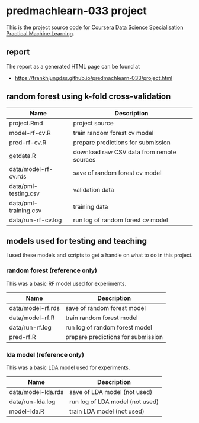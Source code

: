# predmachlearn-033 project

This is the project source code for [Coursera](https://www.coursera.org/) [Data
Science Specialisation](https://www.coursera.org/specializations/jhudatascience)
[Practical Machine Learning](https://www.coursera.org/course/predmachlearn).

## report

The report as a generated HTML page can be found at

* https://frankhjungdss.github.io/predmachlearn-033/project.html

## random forest using k-fold cross-validation

| Name | Description |
|------|-------------|
| project.Rmd | project source |
| model-rf-cv.R | train random forest cv model |
| pred-rf-cv.R | prepare predictions for submission |
| getdata.R | download raw CSV data from remote sources |
| data/model-rf-cv.rds | save of random forest cv model |
| data/pml-testing.csv | validation data |
| data/pml-training.csv | training data |
| data/run-rf-cv.log | run log of random forest cv model |

## models used for testing and teaching

I used these models and scripts to get a handle on what to do in this project.

### random forest (reference only)

This was a basic RF model used for experiments.

| Name | Description |
|------|-------------|
| data/model-rf.rds | save of random forest model |
| data/model-rf.R | train random forest model |
| data/run-rf.log | run log of random forest model |
| pred-rf.R | prepare predictions for submission |


### lda model (reference only)

This was a basic LDA model used for experiments.

| Name | Description |
|------|-------------|
| data/model-lda.rds | save of LDA model (not used) |
| data/run-lda.log | run log of LDA model (not used) |
| model-lda.R | train LDA model (not used) |

